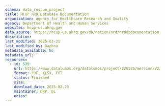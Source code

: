 ```yaml
---
schema: data_rescue_project 
title: HCUP NRD Database Documentation
organization: Agency for Healthcare Research and Quality
agency: Department of Health and Human Services
websites: hcup-us.ahrq.gov
data_source: https://hcup-us.ahrq.gov/db/nation/nrd/nrddbdocumentation.jsp
description: 
last_modified: 2025-03-21
last_modified_by: Daphna
metadata_available: No
metadata_url: 
resources:
  - id: 539
    url: https://www.datalumos.org/datalumos/project/220585/version/V2/view
    format: PDF, XLSX, TXT
    status: Finished
    size: 
    download_date: 2025-02-23
    maintainer: DRP, DL
    notes: 
---
```

